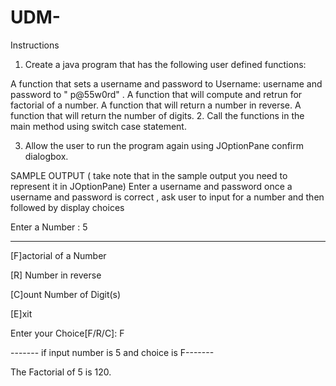 # UDM-
Instructions

1.  Create a java program that has the following user defined functions:

A function that sets a username and password to Username: username and password to " p@55w0rd" .
A function that will compute and retrun for factorial of a number.
A function that will return a number in reverse.
A function that will return the number of digits.
2.  Call the functions in the main method using switch case statement.

3. Allow the user to run the program again using JOptionPane confirm dialogbox.


SAMPLE OUTPUT ( take note that in the sample output you need to represent it in JOptionPane)
Enter a username and password
once a username and password is correct , ask user to input for a number and then followed by display choices

Enter a Number : 5

-------------------------------------

[F]actorial of a Number

[R] Number in reverse

[C]ount Number of Digit(s)

[E]xit

Enter your Choice[F/R/C]:  F

------- if input number is 5 and choice is F-------

The Factorial of 5 is 120.
